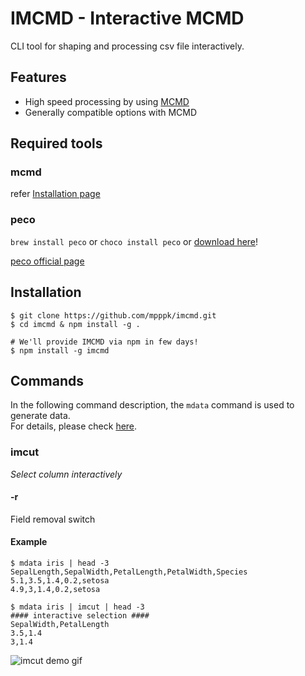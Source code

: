 # IMCMD - Interactive MCMD
CLI tool for shaping and processing csv file interactively.

## Features
* High speed processing by using [MCMD](http://www.nysol.sakura.ne.jp/mcmd2/en/sect-whatis.html)
* Generally compatible options with MCMD

## Required tools
### mcmd
refer [Installation page](http://www.nysol.jp/en/home/install)
### peco
`brew install peco` or `choco install peco` or [download here](https://github.com/peco/peco/releases)!

[peco official page](https://github.com/peco/peco)

## Installation

```Shell
$ git clone https://github.com/mpppk/imcmd.git
$ cd imcmd & npm install -g .

# We'll provide IMCMD via npm in few days!
$ npm install -g imcmd
```

## Commands
In the following command description, the `mdata` command is used to generate data.  
For details, please check [here](http://www.nysol.sakura.ne.jp/mcmd2/en/sect-mdata.html).

### imcut
*Select column interactively*

#### -r
Field removal switch

#### Example
```Shell
$ mdata iris | head -3
SepalLength,SepalWidth,PetalLength,PetalWidth,Species
5.1,3.5,1.4,0.2,setosa
4.9,3,1.4,0.2,setosa

$ mdata iris | imcut | head -3
#### interactive selection ####
SepalWidth,PetalLength
3.5,1.4
3,1.4
```

![imcut demo gif](imgs/imcut_demo.gif)

